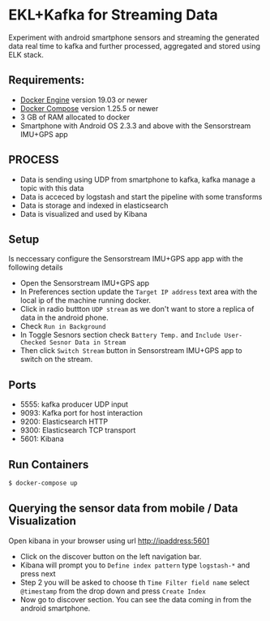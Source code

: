 # EKL+Kafka for Streaming Data
Experiment with android smartphone sensors and streaming the generated data real time to kafka and further processed, aggregated and stored using ELK stack.


## Requirements:
- [Docker Engine](https://docs.docker.com/get-docker/) version 19.03 or newer
- [Docker Compose](https://docs.docker.com/compose/install/) version 1.25.5 or newer
- 3 GB of RAM allocated to docker
- Smartphone with Android OS 2.3.3 and above with the Sensorstream IMU+GPS app

## PROCESS
- Data is sending using UDP from smartphone to kafka, kafka manage a topic with this data
- Data is acceced by logstash and start the pipeline with some transforms
- Data is storage and indexed in elasticsearch
- Data is visualized and used by Kibana

## Setup
Is neccessary  configure the Sensorstream IMU+GPS app app with the following details
- Open the Sensorstream IMU+GPS app
- In Preferences section update the `Target IP address` text area with the local ip of the machine running docker.
- Click in radio buttton `UDP stream` as we don't want to store a replica of data in the android phone.
- Check `Run in Background`
- In Toggle Sesnors section check `Battery Temp.` and `Include User-Checked Sesnor Data in Stream`
- Then click `Switch Stream` button in Sensorstream IMU+GPS app to switch on the stream.

## Ports

- 5555: kafka producer UDP input
- 9093: Kafka port for host interaction
- 9200: Elasticsearch HTTP
- 9300: Elasticsearch TCP transport
- 5601: Kibana

## Run Containers

```bash console 
$ docker-compose up
```

## Querying the sensor data from mobile / Data Visualization

Open kibana in your browser using url [http://ipaddress:5601](http://ipaddress:5601)
- Click on the discover button on the left navigation bar.
- Kibana will prompt you to `Define index pattern` type `logstash-*` and press next
- Step 2 you will be asked to choose th `Time Filter field name` select `@timestamp` from the drop down and press `Create Index`
- Now go to discover section. You can see the data coming in from the android smartphone.

